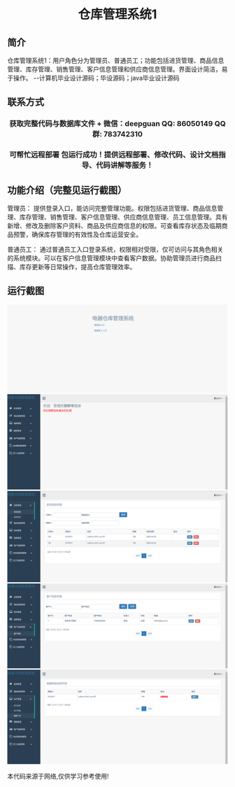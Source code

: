 <p><h1 align="center">仓库管理系统1</h1></p>

## 简介
仓库管理系统1：用户角色分为管理员、普通员工；功能包括进货管理、商品信息管理、库存管理、销售管理、客户信息管理和供应商信息管理。界面设计简洁，易于操作。    --计算机毕业设计源码；毕设源码；java毕业设计源码


## 联系方式
<p><h3 align="center">获取完整代码与数据库文件 + 微信：deepguan QQ: 86050149 QQ群: 783742310</h3></p>
<p><h3 align="center">可帮忙远程部署 包运行成功！提供远程部署、修改代码、设计文档指导、代码讲解等服务！</h3></p>

## 功能介绍（完整见运行截图）
管理员： 提供登录入口，能访问完整管理功能。权限包括进货管理、商品信息管理、库存管理、销售管理、客户信息管理、供应商信息管理、员工信息管理。具有新增、修改及删除客户资料、商品及供应商信息的权限。可查看库存状态及临期商品预警，确保库存管理的有效性及仓库运营安全。

普通员工： 通过普通员工入口登录系统，权限相对受限，仅可访问与其角色相关的系统模块。可以在客户信息管理模块中查看客户数据。协助管理员进行商品扫描、库存更新等日常操作，提高仓库管理效率。


## 运行截图
![](imgs/588112-20220320183441532-1675560474.png)
![](imgs/588112-20220320183448574-1431486129.png)
![](imgs/588112-20220320183453395-617165258.png)
![](imgs/588112-20220320183457858-1342926610.png)
![](imgs/588112-20220320183503843-926158190.png)

<p>本代码来源于网络,仅供学习参考使用!</p>
